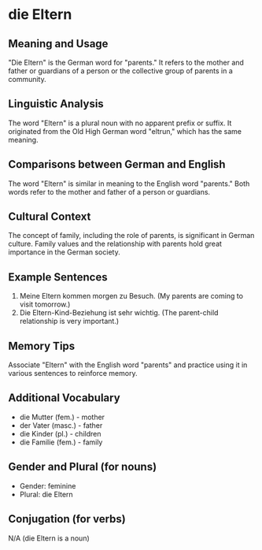 # die Eltern
## Meaning and Usage
"Die Eltern" is the German word for "parents." It refers to the mother and father or guardians of a person or the collective group of parents in a community.

## Linguistic Analysis
The word "Eltern" is a plural noun with no apparent prefix or suffix. It originated from the Old High German word "eltrun," which has the same meaning.

## Comparisons between German and English
The word "Eltern" is similar in meaning to the English word "parents." Both words refer to the mother and father of a person or guardians.

## Cultural Context
The concept of family, including the role of parents, is significant in German culture. Family values and the relationship with parents hold great importance in the German society.

## Example Sentences
1. Meine Eltern kommen morgen zu Besuch. (My parents are coming to visit tomorrow.)
2. Die Eltern-Kind-Beziehung ist sehr wichtig. (The parent-child relationship is very important.)

## Memory Tips
Associate "Eltern" with the English word "parents" and practice using it in various sentences to reinforce memory.

## Additional Vocabulary
- die Mutter (fem.) - mother
- der Vater (masc.) - father
- die Kinder (pl.) - children
- die Familie (fem.) - family

## Gender and Plural (for nouns)
- Gender: feminine
- Plural: die Eltern

## Conjugation (for verbs)
N/A (die Eltern is a noun)